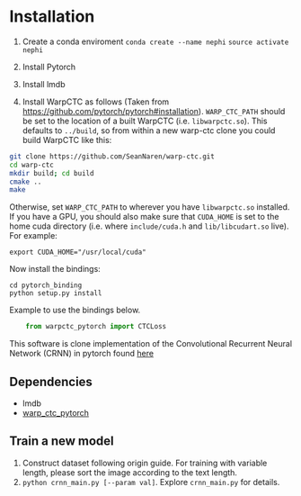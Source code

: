 Installation
======================================

1. Create a conda enviroment
``conda create --name nephi``
``source activate nephi``

2. Install Pytorch

3. Install lmdb

4. Install WarpCTC as follows (Taken from https://github.com/pytorch/pytorch#installation).
`WARP_CTC_PATH` should be set to the location of a built WarpCTC
(i.e. `libwarpctc.so`).  This defaults to `../build`, so from within a
new warp-ctc clone you could build WarpCTC like this:

```bash
git clone https://github.com/SeanNaren/warp-ctc.git
cd warp-ctc
mkdir build; cd build
cmake ..
make
```

Otherwise, set `WARP_CTC_PATH` to wherever you have `libwarpctc.so`
installed. If you have a GPU, you should also make sure that
`CUDA_HOME` is set to the home cuda directory (i.e. where
`include/cuda.h` and `lib/libcudart.so` live). For example:

```
export CUDA_HOME="/usr/local/cuda"
```

Now install the bindings:
```
cd pytorch_binding
python setup.py install
```

Example to use the bindings below.

```python
    from warpctc_pytorch import CTCLoss
```

This software is clone implementation of the Convolutional Recurrent Neural Network (CRNN) in pytorch found [here](https://github.com/meijieru/crnn.pytorch)



Dependencies
------------
* lmdb
* [warp_ctc_pytorch](https://github.com/SeanNaren/warp-ctc/tree/pytorch_bindings/pytorch_binding)


Train a new model
-----------------
1. Construct dataset following origin guide. For training with variable length, please sort the image according to the text length.
2. ``python crnn_main.py [--param val]``. Explore ``crnn_main.py`` for details.
